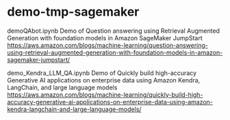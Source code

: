 # demo-tmp-sagemaker

demoQAbot.ipynb
Demo of Question answering using Retrieval Augmented Generation with foundation models in Amazon SageMaker JumpStart
https://aws.amazon.com/blogs/machine-learning/question-answering-using-retrieval-augmented-generation-with-foundation-models-in-amazon-sagemaker-jumpstart/

demo_Kendra_LLM_QA.ipynb
Demo of Quickly build high-accuracy Generative AI applications on enterprise data using Amazon Kendra, LangChain, and large language models
https://aws.amazon.com/blogs/machine-learning/quickly-build-high-accuracy-generative-ai-applications-on-enterprise-data-using-amazon-kendra-langchain-and-large-language-models/
